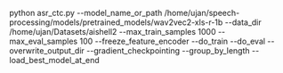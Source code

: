 python asr_ctc.py --model_name_or_path /home/ujan/speech-processing/models/pretrained_models/wav2vec2-xls-r-1b --data_dir /home/ujan/Datasets/aishell2 --max_train_samples 1000 --max_eval_samples 100 --freeze_feature_encoder --do_train --do_eval --overwrite_output_dir --gradient_checkpointing --group_by_length --load_best_model_at_end
